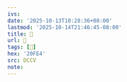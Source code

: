 ```yaml
---
ivs:
date: '2025-10-13T10:28:36+08:00'
lastmod: '2025-10-14T21:46:45-08:00'
title: 􃢖
url: 􃢖
tags: [𠿤]
hex: '20FE4'
src: DCCV
note:
---
```

